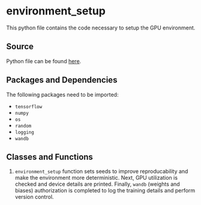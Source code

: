 # environment_setup
This python file contains the code necessary to setup the GPU environment.

## Source
Python file can be found [here](https://github.com/Future-AI-Laboratory/vision-api/blob/review_sayan/Utilities/environment_setup.py).

## Packages and Dependencies
The following packages need to be imported:
+ `tensorflow`
+ `numpy`
+ `os`
+ `random`
+ `logging`
+ `wandb`

## Classes and Functions
1. `environment_setup` function sets seeds to improve reproducability and make the environment more deterministic. Next, GPU utilization is checked and device details are printed. Finally, `wandb` (weights and biases) authorization is completed to log the training details and perform version control.
